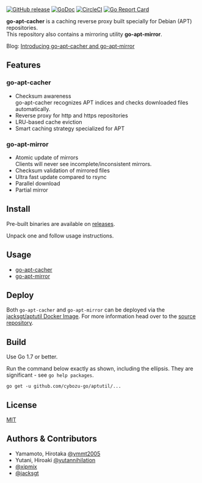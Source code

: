 [![GitHub release](https://img.shields.io/github/release/cybozu-go/aptutil.svg?maxAge=60)][releases]
[![GoDoc](https://godoc.org/github.com/cybozu-go/aptutil?status.svg)][godoc]
[![CircleCI](https://circleci.com/gh/cybozu-go/aptutil.svg?style=svg)](https://circleci.com/gh/cybozu-go/aptutil)
[![Go Report Card](https://goreportcard.com/badge/github.com/cybozu-go/aptutil)](https://goreportcard.com/report/github.com/cybozu-go/aptutil)

**go-apt-cacher** is a caching reverse proxy built specially for Debian (APT) repositories.  
This repository also contains a mirroring utility **go-apt-mirror**.

Blog: [Introducing go-apt-cacher and go-apt-mirror](http://ymmt2005.hatenablog.com/entry/2016/07/19/Introducing_go-apt-cacher_and_go-apt-mirror)

Features
--------

### go-apt-cacher

* Checksum awareness  
  go-apt-cacher recognizes APT indices and checks downloaded files automatically.
* Reverse proxy for http and https repositories
* LRU-based cache eviction
* Smart caching strategy specialized for APT

### go-apt-mirror

* Atomic update of mirrors  
    Clients will never see incomplete/inconsistent mirrors.
* Checksum validation of mirrored files
* Ultra fast update compared to rsync
* Parallel download
* Partial mirror

Install
-------

Pre-built binaries are available on [releases][].

Unpack one and follow usage instructions.

Usage
-----

* [go-apt-cacher](cmd/go-apt-cacher/USAGE.md)
* [go-apt-mirror](cmd/go-apt-mirror/USAGE.md)

Deploy
------

Both `go-apt-cacher` and `go-apt-mirror` can be deployed via the [jacksgt/aptutil Docker Image](https://hub.docker.com/r/jacksgt/aptutil/). For more information head over to the [source repository](https://github.com/jacksgt/docker-aptutil).

Build
-----

Use Go 1.7 or better.

Run the command below exactly as shown, including the ellipsis.
They are significant - see `go help packages`.

```
go get -u github.com/cybozu-go/aptutil/...
```

License
-------

[MIT][]

Authors & Contributors
----------------------

* Yamamoto, Hirotaka [@ymmt2005](https://github.com/ymmt2005)
* Yutani, Hiroaki [@yutannihilation](https://github.com/yutannihilation)
* [@xipmix](https://github.com/xipmix)
* [@jacksgt](https://github.com/jacksgt)

[releases]: https://github.com/cybozu-go/aptutil/releases
[godoc]: https://godoc.org/github.com/cybozu-go/aptutil
[MIT]: https://opensource.org/licenses/MIT
